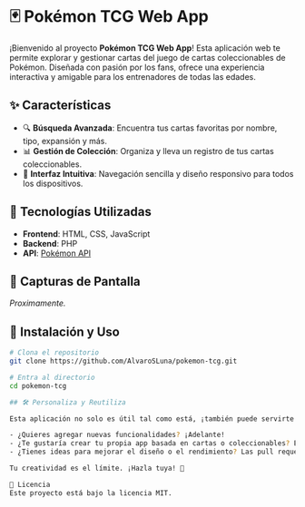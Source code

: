 # 🃏 Pokémon TCG Web App

¡Bienvenido al proyecto **Pokémon TCG Web App**! Esta aplicación web te permite explorar y gestionar cartas del juego de cartas coleccionables de Pokémon. Diseñada con pasión por los fans, ofrece una experiencia interactiva y amigable para los entrenadores de todas las edades.

## ✨ Características

- 🔍 **Búsqueda Avanzada**: Encuentra tus cartas favoritas por nombre, tipo, expansión y más.
- 📊 **Gestión de Colección**: Organiza y lleva un registro de tus cartas coleccionables.
- 🎨 **Interfaz Intuitiva**: Navegación sencilla y diseño responsivo para todos los dispositivos.

## 🚀 Tecnologías Utilizadas

- **Frontend**: HTML, CSS, JavaScript
- **Backend**: PHP
- **API**: [Pokémon API](https://pokeapi.co/docs/v2)

## 📸 Capturas de Pantalla

*Proximamente.*

## 🧰 Instalación y Uso

```bash
# Clona el repositorio
git clone https://github.com/AlvaroSLuna/pokemon-tcg.git

# Entra al directorio
cd pokemon-tcg

## 🛠️ Personaliza y Reutiliza

Esta aplicación no solo es útil tal como está, ¡también puede servirte como punto de partida para tus propios proyectos! 🎯

- ¿Quieres agregar nuevas funcionalidades? ¡Adelante!
- ¿Te gustaría crear tu propia app basada en cartas o coleccionables? Esta estructura puede servirte como base sólida.
- ¿Tienes ideas para mejorar el diseño o el rendimiento? Las pull requests y sugerencias son bienvenidas.

Tu creatividad es el límite. ¡Hazla tuya! 🚀

📄 Licencia
Este proyecto está bajo la licencia MIT.

